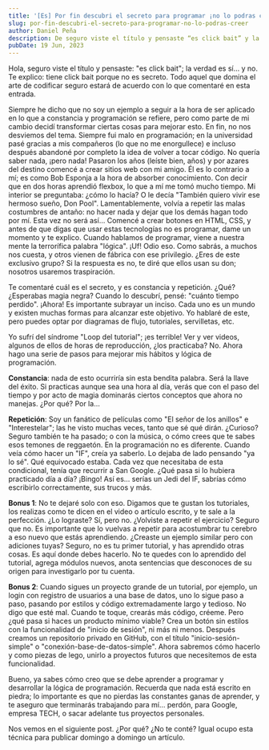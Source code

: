 ```yaml
---
title: '[Es] Por fin descubri el secreto para programar ¡no lo podras creer!'
slug: por-fin-descubri-el-secreto-para-programar-no-lo-podras-creer
author: Daniel Peña
description: De seguro viste el título y pensaste “es click bait” y la verdad es sí… y no, te explico, tiene click bait, porque no es secreto, todo aquel que domina el arte de codificar...
pubDate: 19 Jun, 2023
---
```


Hola, seguro viste el título y pensaste: "es click bait"; la verdad es sí… y no. Te explico: tiene click bait porque no es secreto. Todo aquel que domina el arte de codificar seguro estará de acuerdo con lo que comentaré en esta entrada.

Siempre he dicho que no soy un ejemplo a seguir a la hora de ser aplicado en lo que a constancia y programación se refiere, pero como parte de mi cambio decidí transformar ciertas cosas para mejorar esto. En fin, no nos desviemos del tema. Siempre fui malo en programación; en la universidad pasé gracias a mis compañeros (lo que no me enorgullece) e incluso después abandoné por completo la idea de volver a tocar código. No quería saber nada, ¡pero nada! Pasaron los años (leíste bien, años) y por azares del destino comencé a crear sitios web con mi amigo. Él es lo contrario a mí; es como Bob Esponja a la hora de absorber conocimiento. Con decir que en dos horas aprendió flexbox, lo que a mí me tomó mucho tiempo. Mi interior se preguntaba: ¿cómo lo hacía? O le decía "También quiero vivir ese hermoso sueño, Don Pool". Lamentablemente, volvía a repetir las malas costumbres de antaño: no hacer nada y dejar que los demás hagan todo por mí. Esta vez no será así… Comencé a crear botones en HTML, CSS, y antes de que digas que usar estas tecnologías no es programar, dame un momento y te explico. Cuando hablamos de programar, viene a nuestra mente la terrorífica palabra "lógica". ¡Uf! Odio eso. Como sabrás, a muchos nos cuesta, y otros vienen de fábrica con ese privilegio. ¿Eres de este exclusivo grupo? Si la respuesta es no, te diré que ellos usan su don; nosotros usaremos traspiración.

Te comentaré cuál es el secreto, y es constancia y repetición. ¿Qué? ¿Esperabas magia negra? Cuando lo descubrí, pensé: "cuánto tiempo perdido". ¡Ahora! Es importante subrayar un inciso. Cada uno es un mundo y existen muchas formas para alcanzar este objetivo. Yo hablaré de este, pero puedes optar por diagramas de flujo, tutoriales, servilletas, etc.

Yo sufrí del síndrome "Loop del tutorial"; ¡es terrible! Ver y ver videos, algunos de ellos de horas de reproducción, ¿los practicaba? No. Ahora hago una serie de pasos para mejorar mis hábitos y lógica de programación.

**Constancia**: nada de esto ocurriría sin esta bendita palabra. Será la llave del éxito. Si practicas aunque sea una hora al día, verás que con el paso del tiempo y por acto de magia dominarás ciertos conceptos que ahora no manejas. ¿Por qué? Por la…

**Repetición**: Soy un fanático de películas como "El señor de los anillos" e "Interestelar"; las he visto muchas veces, tanto que sé qué dirán. ¿Curioso? Seguro también te ha pasado; o con la música, o cómo crees que te sabes esos temones de reggaetón. En la programación no es diferente. Cuando veía cómo hacer un "IF", creía ya saberlo. Lo dejaba de lado pensando "ya lo sé". Qué equivocado estaba. Cada vez que necesitaba de esta condicional, tenía que recurrir a San Google. ¿Qué pasa si lo hubiera practicado día a día? ¡Bingo! Así es… serías un Jedi del IF, sabrías cómo escribirlo correctamente, sus trucos y más.

**Bonus 1**: No te dejaré solo con eso. Digamos que te gustan los tutoriales, los realizas como te dicen en el video o artículo escrito, y te sale a la perfección. ¿Lo lograste? Sí, pero no. ¿Volviste a repetir el ejercicio? Seguro que no. Es importante que lo vuelvas a repetir para acostumbrar tu cerebro a eso nuevo que estás aprendiendo. ¿Creaste un ejemplo similar pero con adiciones tuyas? Seguro, no es tu primer tutorial, y has aprendido otras cosas. Es aquí donde debes hacerlo. No te quedes con lo aprendido del tutorial, agrega módulos nuevos, anota sentencias que desconoces de su origen para investigarlo por tu cuenta.

**Bonus 2**: Cuando sigues un proyecto grande de un tutorial, por ejemplo, un login con registro de usuarios a una base de datos, uno lo sigue paso a paso, pasando por estilos y código extremadamente largo y tedioso. No digo que esté mal. Cuando te toque, crearás más código, créeme. Pero ¿qué pasa si haces un producto mínimo viable? Crea un botón sin estilos con la funcionalidad de "inicio de sesión", ni más ni menos. Después creamos un repositorio privado en GitHub, con el título "inicio-sesión-simple" o "conexión-base-de-datos-simple". Ahora sabremos cómo hacerlo y como piezas de lego, unirlo a proyectos futuros que necesitemos de esta funcionalidad.

Bueno, ya sabes cómo creo que se debe aprender a programar y desarrollar la lógica de programación. Recuerda que nada está escrito en piedra; lo importante es que no pierdas las constantes ganas de aprender, y te aseguro que terminarás trabajando para mí… perdón, para Google, empresa TECH, o sacar adelante tus proyectos personales.

Nos vemos en el siguiente post. ¿Por qué? ¿No te conté? Igual ocupo esta técnica para publicar domingo a domingo un artículo.